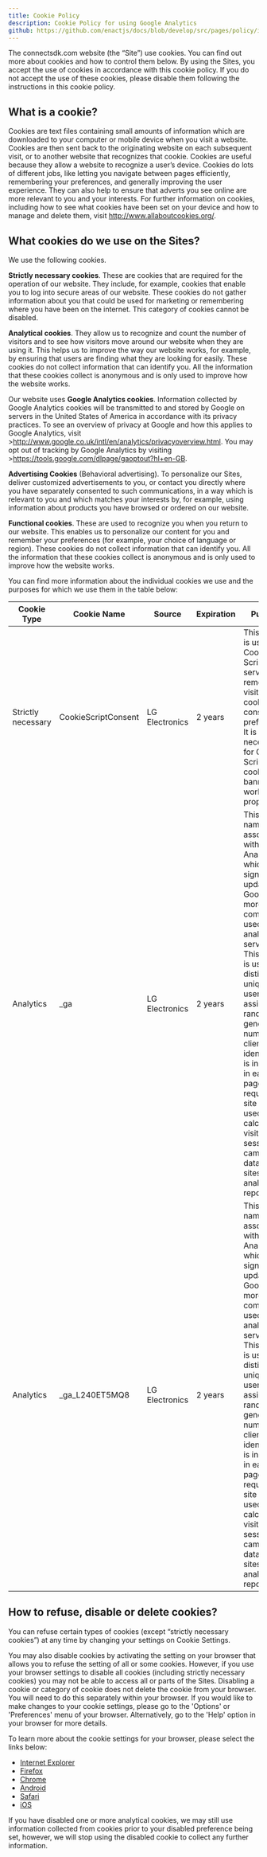 ```yaml
---
title: Cookie Policy
description: Cookie Policy for using Google Analytics
github: https://github.com/enactjs/docs/blob/develop/src/pages/policy/index.md
---
```


The connectsdk.com website (the “Site”) use cookies. You can find out more about cookies and how to control them below.
By using the Sites, you accept the use of cookies in accordance with this cookie policy. If you do not accept the use of these cookies, please disable them following the instructions in this cookie policy.

## What is a cookie?

Cookies are text files containing small amounts of information which are downloaded to your computer or mobile device when you visit a website. Cookies are then sent back to the originating website on each subsequent visit, or to another website that recognizes that cookie. Cookies are useful because they allow a website to recognize a user’s device.
Cookies do lots of different jobs, like letting you navigate between pages efficiently, remembering your preferences, and generally improving the user experience. They can also help to ensure that adverts you see online are more relevant to you and your interests.
For further information on cookies, including how to see what cookies have been set on your device and how to manage and delete them, visit http://www.allaboutcookies.org/.

## What cookies do we use on the Sites?

We use the following cookies.

**Strictly necessary cookies**. These are cookies that are required for the operation of our website. They include, for example, cookies that enable you to log into secure areas of our website. These cookies do not gather information about you that could be used for marketing or remembering where you have been on the internet. This category of cookies cannot be disabled.

**Analytical cookies**. They allow us to recognize and count the number of visitors and to see how visitors move around our website when they are using it. This helps us to improve the way our website works, for example, by ensuring that users are finding what they are looking for easily. These cookies do not collect information that can identify you. All the information that these cookies collect is anonymous and is only used to improve how the website works.

Our website uses **Google Analytics cookies**. Information collected by Google Analytics cookies will be transmitted to and stored by Google on servers in the United States of America in accordance with its privacy practices. To see an overview of privacy at Google and how this applies to Google Analytics, visit >http://www.google.co.uk/intl/en/analytics/privacyoverview.html. You may opt out of tracking by Google Analytics by visiting >https://tools.google.com/dlpage/gaoptout?hl+en-GB.

**Advertising Cookies** (Behavioral advertising). To personalize our Sites, deliver customized advertisements to you, or contact you directly where you have separately consented to such communications, in a way which is relevant to you and which matches your interests by, for example, using information about products you have browsed or ordered on our website.

**Functional cookies**. These are used to recognize you when you return to our website. This enables us to personalize our content for you and remember your preferences (for example, your choice of language or region). These cookies do not collect information that can identify you. All the information that these cookies collect is anonymous and is only used to improve how the website works.

You can find more information about the individual cookies we use and the purposes for which we use them in the table below:

| Cookie Type | Cookie Name | Source | Expiration | Purpose |
|---|---|---|---|---|
| Strictly necessary | CookieScriptConsent | LG Electronics | 2 years | This cookie is used by Cookie-Script.com service to remember visitor cookie consent preferences. It is necessary for Cookie-Script.com cookie banner to work properly. |
| Analytics | _ga | LG Electronics | 2 years | This cookie name is associated with Google Analytics - which is a significant update to Google's more commonly used analytics service. This cookie is used to distinguish unique users by assigning a randomly generated number as a client identifier. It is included in each page request in a site and used to calculate visitor, session and campaign data for the sites analytics reports. |
| Analytics | _ga_L240ET5MQ8 | LG Electronics | 2 years | This cookie name is associated with Google Analytics - which is a significant update to Google's more commonly used analytics service. This cookie is used to distinguish unique users by assigning a randomly generated number as a client identifier. It is included in each page request in a site and used to calculate visitor, session and campaign data for the sites analytics reports. |

## How to refuse, disable or delete cookies?

You can refuse certain types of cookies (except “strictly necessary cookies”) at any time by changing your settings on Cookie Settings.
 
You may also disable cookies by activating the setting on your browser that allows you to refuse the setting of all or some cookies. However, if you use your browser settings to disable all cookies (including strictly necessary cookies) you may not be able to access all or parts of the Sites.
Disabling a cookie or category of cookie does not delete the cookie from your browser. You will need to do this separately within your browser.
If you would like to make changes to your cookie settings, please go to the 'Options' or 'Preferences' menu of your browser. Alternatively, go to the 'Help' option in your browser for more details.

To learn more about the cookie settings for your browser, please select the links below:

+ [Internet Explorer](https://support.microsoft.com/en-us/windows/delete-and-manage-cookies-168dab11-0753-043d-7c16-ede5947fc64d)
+ [Firefox](https://support.mozilla.org/en-US/kb/cookies-information-websites-store-on-your-computer?redirectlocale=en-US&redirectslug=Cookies)
+ [Chrome](https://support.google.com/chrome/answer/95647?hl=en)
+ [Android](https://support.google.com/chrome/answer/95647)
+ [Safari](https://support.apple.com/en-gb/guide/safari/sfri11471/mac)
+ [iOS](https://support.apple.com/en-gb/HT201265)

If you have disabled one or more analytical cookies, we may still use information collected from cookies prior to your disabled preference being set, however, we will stop using the disabled cookie to collect any further information.
